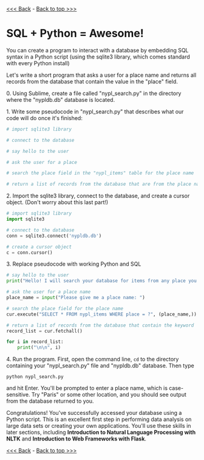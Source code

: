 [<<< Back](12-excel_v_db.md) - [Back to top >>>](../README.md)

# SQL + Python = Awesome!

You can create a program to interact with a database by embedding SQL syntax in a Python script (using the sqlite3 library, which comes standard with every Python install)

Let's write a short program that asks a user for a place name and returns all records from the database that contain the value in the "place" field.  

0\. Using Sublime, create a file called "nypl_search.py" in the directory where the "nypldb.db" database is located.

1\. Write some pseudocode in "nypl_search.py" that describes what our code will do once it's finished:

```Python
# import sqlite3 library

# connect to the database

# say hello to the user

# ask the user for a place

# search the place field in the "nypl_items" table for the place name

# return a list of records from the database that are from the place name
```

2\. Import the sqlite3 library, connect to the database, and create a cursor object. (Don't worry about this last part!)

```Python
# import sqlite3 library
import sqlite3

# connect to the database
conn = sqlite3.connect('nypldb.db')

# create a cursor object  
c = conn.cursor()
```  

3\. Replace pseudocode with working Python and SQL

```Python
# say hello to the user
print("Hello! I will search your database for items from any place you tell me! ")

# ask the user for a place name
place_name = input("Please give me a place name: ")

# search the place field for the place name
cur.execute("SELECT * FROM nypl_items WHERE place = ?", (place_name,))

# return a list of records from the database that contain the keyword
record_list = cur.fetchall()

for i in record_list:
	print("\n\n", i)
``` 

4\. Run the program. First, open the command line, `cd` to the directory containing your "nypl_search.py" file and "nypldb.db" database. Then type 

    python nypl_search.py
	
and hit Enter. You'll be prompted to enter a place name, which is case-sensitive. Try "Paris" or some other location, and you should see output from the database returned to you.

Congratulations! You've successfully accessed your database using a Python script. This is an excellent first step in performing data analysis on large data sets or creating your own applications. You'll use these skills in later sections, including **Introduction to Natural Language Processing with NLTK** and **Introduction to Web Frameworks with Flask**.

[<<< Back](12-excel_v_db.md) - [Back to top >>>](../README.md)
